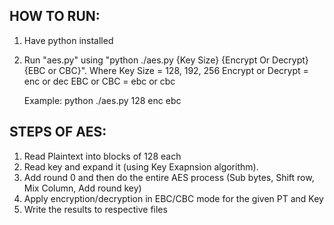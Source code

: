 ## HOW TO RUN:

1) Have python installed
2) Run "aes.py" using "python ./aes.py {Key Size} {Encrypt Or Decrypt} {EBC or CBC}".
    Where Key Size = 128, 192, 256
          Encrypt or Decrypt = enc or dec
          EBC or CBC = ebc or cbc

    Example: python ./aes.py 128 enc ebc

## STEPS OF AES:

1) Read Plaintext into blocks of 128 each
2) Read key and expand it (using Key Exapnsion algorithm).
3) Add round 0 and then do the entire AES process (Sub bytes, Shift row, Mix Column, Add round key)
4) Apply encryption/decryption in EBC/CBC mode for the given PT and Key
5) Write the results to respective files
